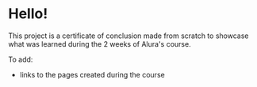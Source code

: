 # Hello!

This project is a certificate of conclusion made from scratch to showcase what was learned during the 2 weeks of Alura's course.

To add:
- links to the pages created during the course

